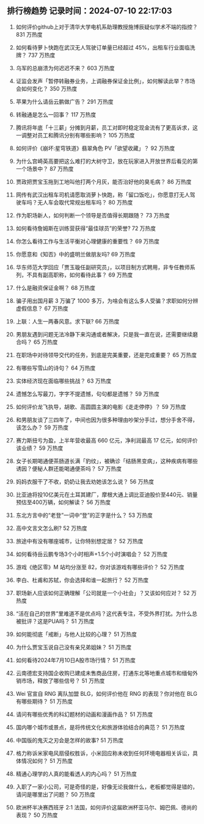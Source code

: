 
## 排行榜趋势 记录时间：2024-07-10 22:17:03
  
  1. 如何评价github上对于清华大学电机系助理教授施博辰疑似学术不端的指控？ 831 万热度
    
  2. 如何看待萝卜快跑在武汉无人驾驶订单量已经超过 45%，出租车行业面临洗牌？ 737 万热度
    
  3. 乌军的总崩溃为何迟迟不来？ 603 万热度
    
  4. 证监会发声「暂停转融券业务，上调融券保证金比例」，如何解读此举？市场会如何变化？ 350 万热度
    
  5. 苹果为什么请岳云鹏做广告？ 291 万热度
    
  6. 转融通是怎么一回事？ 117 万热度
    
  7. 腾讯将年底「十三薪」分摊到月薪，员工对即时稳定现金流有了更高诉求，这一调整对员工和腾讯分别有哪些影响？ 105 万热度
    
  8. 如何评价《崩坏:星穹铁道》翡翠角色 PV「欲望收藏」？ 92 万热度
    
  9. 为什么宫崎英高要把这么难打的大树守卫，放在玩家进入开放世界后看见的第一个场景中？ 87 万热度
    
  10. 贾政把贾宝玉拖到工地叫他打两个月灰，能否治好他的臭毛病？ 86 万热度
    
  11. 网传有武汉出租车司机请愿取消萝卜快跑，称「留口饭吃」，你愿意打无人驾驶车吗？无人车会取代常规出租车吗？ 80 万热度
    
  12. 作为职场新人，如何判断一个领导是否值得长期跟随？ 73 万热度
    
  13. 如何看待詹姆斯在训练营获得“最佳球员”的荣誉? 72 万热度
    
  14. 你怎么看待工作与生活平衡对心理健康的重要性？ 69 万热度
    
  15. 你愿意和《知否》中的盛明兰做朋友吗? 69 万热度
    
  16. 华东师范大学回应「贾玉璇任副研究员」，以项目制方式聘用，非专任教师系列，不具有副高职称，如何看待此事？ 69 万热度
    
  17. 什么是融资保证金啊？ 68 万热度
    
  18. 骗子用出国月薪 3 万骗了 1000 多万，为啥会有这么多人受骗？求职如何分辨虚假信息？ 67 万热度
    
  19. 上联：人生一两春风意。求下联? 66 万热度
    
  20. 男朋友遇到问题无法冷静下来沟通或者解决，只是我一直在说，还需要继续磨合吗？ 65 万热度
    
  21. 在职场中对待领导交代的任务，到底是完美重要，还是完成重要？ 65 万热度
    
  22. 有哪些写雪山的诗句？ 64 万热度
    
  23. 实体经济现在面临哪些挑战？ 63 万热度
    
  24. 遗憾怎么写最刀，字字不提遗憾，句句都是遗憾？ 59 万热度
    
  25. 如何评价龙飞执导，胡歌、高圆圆主演的电影《走走停停》？ 59 万热度
    
  26. 和男朋友谈了三四年了，中间也因为很多种理由吵架分手过，想分手舍不得，该怎么办？ 59 万热度
    
  27. 赛力斯扭亏为盈，上半年营收最高 660 亿元，净利润最高 17 亿元，如何评价该业绩？ 59 万热度
    
  28. 女子长期喝通便茶肠道长满「豹纹」，被确诊「结肠黑变病」，这种疾病有哪些诱因？便秘人群还能喝通便茶吗？ 57 万热度
    
  29. 妈妈衣服干了不收，奶奶让我去劝她该怎么说？ 56 万热度
    
  30. 比亚迪将投10亿美元在土耳其建厂，摩根大通上调比亚迪股价至440元、销量预估至400万辆，如何解读？ 56 万热度
    
  31. 东北方言中的“老登”一词中“登”的正字是什么？ 53 万热度
    
  32. 高中文言文怎么刷? 52 万热度
    
  33. 旅途中有没有哪座城市，让你特别想定居？ 52 万热度
    
  34. 如何看待岳云鹏专场3个小时相声+1.5个小时演唱会？ 52 万热度
    
  35. 游戏《绝区零》M 站均分涨至 82，你对该游戏有哪些评价？ 52 万热度
    
  36. 李白、杜甫和苏轼，你会选择和谁一起旅行？ 52 万热度
    
  37. 职场新人应该如何正确理解「公司就是一个小社会」？又该如何应对？ 52 万热度
    
  38. “活在自己的世界”里难道不是优点吗？这代表专注，不受外界打扰。为什么总被批评？这是PUA吗？ 51 万热度
    
  39. 如何能彻底「戒断」与他人比较的心理？ 51 万热度
    
  40. 为什么贾宝玉说自己没有亲兄弟姐妹？ 51 万热度
    
  41. 如何看待2024年7月10日A股市场行情？ 51 万热度
    
  42. 云南德宏支持国企收购已建成未售商品住房，打通东北等地重点城市和缅甸外销市场，释放了哪些信号？ 51 万热度
    
  43. Wei 官宣自 RNG 离队加盟 BLG，如何评价他在 RNG 的表现？你对他在 BLG 有哪些期待？ 51 万热度
    
  44. 请问有哪些优秀的科幻题材的动画和漫画作品？ 51 万热度
    
  45. 国内哪个城市或景点，是将传统文化和旅游体验结合的典范？ 51 万热度
    
  46. 中国版的鬼灭之刃会是怎样的故事? 51 万热度
    
  47. 格力称诉米家电风扇侵权胜诉，小米回应称未收到任何环境电器相关诉讼，具体情况如何？ 51 万热度
    
  48. 精通心理学的人真的能看透人的内心吗？ 51 万热度
    
  49. 入职了一家小公司，可是奇怪的是，好像无论我做什么，老板都觉得是错的，请问是哪里出了问题？ 50 万热度
    
  50. 欧洲杯半决赛西班牙 2:1 法国，如何评价这届欧洲杯亚马尔、姆巴佩、德尚的表现？ 50 万热度
    